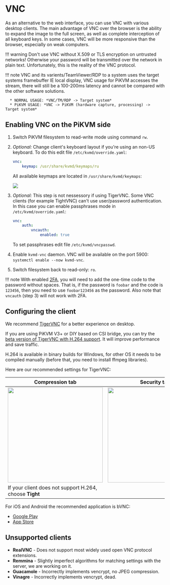 # VNC

As an alternative to the web interface, you can use VNC with various desktop clients. The main advantage of VNC over the browser is the ability to expand the image to the full screen, as well as complete interception of all keyboard keys. In some cases, VNC will be more responsive than the browser, especially on weak computers.

!!! warning
    Don't use VNC without X.509 or TLS encryption on untrusted networks! Otherwise your password will be transmitted over the network in plain text. Unfortunately, this is the reality of the VNC protocol.
    
!!! note 
    VNC and its varients/TeamViewer/RDP to a system uses the target systems framebuffer IE local display, VNC usage for PiKVM accesses the stream, there will still be a 100-200ms latency and cannot be compared with the other software solutions.

      * NORMAL USAGE: *VNC/TM/RDP -> Target system*
      * PiKVM USAGE: *VNC -> PiKVM (hardware capture, processing) -> Target system*


## Enabling VNC on the PiKVM side

1. Switch PiKVM filesystem to read-write mode using command `rw`.

2. *Optional:* Change client's keyboard layout if you're using an non-US keyboard. To do this edit file `/etc/kvmd/override.yaml`:

    ```yaml
    vnc:
        keymap: /usr/share/kvmd/keymaps/ru
    ```

    All available keymaps are located in `/usr/share/kvmd/keymaps`:

    <img src="keymaps.png" />

3. *Optional:* This step is not nessessory if using TigerVNC. Some VNC clients (for example TightVNC) can't use user/password authentication. In this case you can enable passphrases mode in `/etc/kvmd/override.yaml`:

    ```yaml
    vnc:
        auth:
            vncauth:
                enabled: true
    ```

    To set passphrases edit file `/etc/kvmd/vncpasswd`.

4. Enable `kvmd-vnc` daemon. VNC will be available on the port 5900: `systemctl enable --now kvmd-vnc`.

5. Switch filesystem back to read-only: `ro`.

!!! note
    With enabled [2FA](auth.md#two-factor-authentication), you will need to add the one-time code to the password without spaces. That is, if the password is `foobar` and the code is `123456`, then you need to use `foobar123456` as the password. Also note that `vncauth` (step 3) will not work with 2FA.


## Configuring the client

We recommend [TigerVNC](https://tigervnc.org) for a better experience on desktop.

If you are using PiKVM V3+ or DIY based on CSI bridge, you can try the [beta version of TigerVNC with H.264 support](https://github.com/TigerVNC/tigervnc/releases/tag/v1.12.90). It will improve performance and save traffic.

H.264 is available in binary builds for Windows, for other OS it needs to be compiled manually (before that, you need to install ffmpeg libraries).

Here are our recommended settings for TigerVNC:

| Compression tab | Security tab |
|-----------------|--------------|
| <img src="tigervnc_compression.png" width="300" /> | <img src="tigervnc_security.png" width="300" /> |
| If your client does not support H.264, choose **Tight** | |

For iOS and Android the recommended application is bVNC:

* [Google Play](https://play.google.com/store/apps/details?id=com.iiordanov.bVNC)
* [App Store](https://apps.apple.com/us/app/bvnc-pro/id1506461202)


## Unsupported clients

* **RealVNC** - Does not support most widely used open VNC protocol extensions.
* **Remmina** - Slightly imperfect algorithms for matching settings with the server, we are working on it.
* **Guacamole** - Incorrectly implements vencrypt, no JPEG compression.
* **Vinagre** - Incorrectly implements vencrypt, dead.

